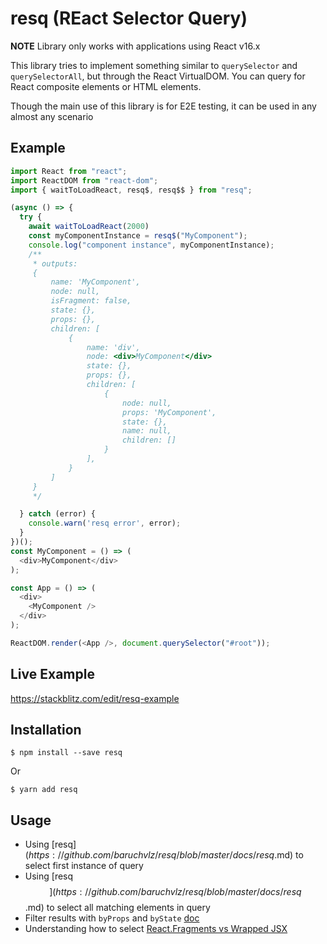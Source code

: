 # resq (REact Selector Query)

**NOTE** Library only works with applications using React v16.x

This library tries to implement something similar to `querySelector` and `querySelectorAll`, but through the React VirtualDOM. You can query for React composite elements or HTML elements.

Though the main use of this library is for E2E testing, it can be used in any almost any scenario

## Example

```javascript
import React from "react";
import ReactDOM from "react-dom";
import { waitToLoadReact, resq$, resq$$ } from "resq";

(async () => {
  try {
    await waitToLoadReact(2000)
    const myComponentInstance = resq$("MyComponent");
    console.log("component instance", myComponentInstance);
    /**
     * outputs:
     {
         name: 'MyComponent',
         node: null,
         isFragment: false,
         state: {},
         props: {},
         children: [
             {
                 name: 'div',
                 node: <div>MyComponent</div>
                 state: {},
                 props: {},
                 children: [
                     {
                         node: null,
                         props: 'MyComponent',
                         state: {},
                         name: null,
                         children: []
                     }
                 ],
             }
         ]
     }
     */

  } catch (error) {
    console.warn('resq error', error);
  }
})();
const MyComponent = () => (
  <div>MyComponent</div>
);

const App = () => (
  <div>
    <MyComponent />
  </div>
);

ReactDOM.render(<App />, document.querySelector("#root"));

```

## Live Example

 https://stackblitz.com/edit/resq-example


## Installation

```
$ npm install --save resq
```

Or

```
$ yarn add resq
```

## Usage

- Using [resq$](https://github.com/baruchvlz/resq/blob/master/docs/resq$.md) to select first instance of query
- Using [resq$$](https://github.com/baruchvlz/resq/blob/master/docs/resq$$.md) to select all matching elements in query
- Filter results with `byProps` and `byState` [doc](https://github.com/baruchvlz/resq/blob/master/docs/filtering.md)
- Understanding how to select [React.Fragments vs Wrapped JSX](https://github.com/baruchvlz/resq/blob/master/docs/selecting-fragments.md)
